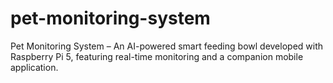 # pet-monitoring-system
Pet Monitoring System – An AI-powered smart feeding bowl developed with Raspberry Pi 5, featuring real-time monitoring and a companion mobile application.
